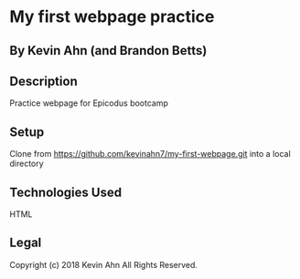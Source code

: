 # My first webpage practice
## By Kevin Ahn (and Brandon Betts)

## Description
Practice webpage for Epicodus bootcamp

## Setup
Clone from https://github.com/kevinahn7/my-first-webpage.git into a local directory

## Technologies Used
HTML

## Legal
Copyright (c) 2018 Kevin Ahn All Rights Reserved.
